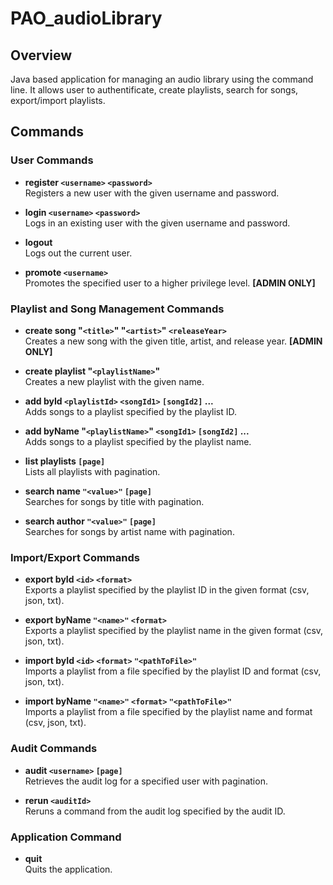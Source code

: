 # PAO_audioLibrary

## Overview
Java based application for managing an audio library using the command line. It allows user to authentificate, create playlists, search for songs, export/import playlists.

## Commands


### User Commands

- **register `<username>` `<password>`**  
  Registers a new user with the given username and password.
  
- **login `<username>` `<password>`**  
Logs in an existing user with the given username and password.

- **logout**  
Logs out the current user.

- **promote `<username>`**  
Promotes the specified user to a higher privilege level. **[ADMIN ONLY]**


### Playlist and Song Management Commands

- **create song "`<title>`" "`<artist>`" `<releaseYear>`**  
Creates a new song with the given title, artist, and release year. **[ADMIN ONLY]**

- **create playlist "`<playlistName>`"**  
Creates a new playlist with the given name.

- **add byId `<playlistId>` `<songId1>` `[songId2]` ...**  
Adds songs to a playlist specified by the playlist ID.

- **add byName "`<playlistName>`" `<songId1>` `[songId2]` ...**  
Adds songs to a playlist specified by the playlist name.

- **list playlists `[page]`**  
Lists all playlists with pagination.

- **search name `"<value>"` `[page]`**  
Searches for songs by title with pagination.

- **search author `"<value>"` `[page]`**  
Searches for songs by artist name with pagination.


### Import/Export Commands

- **export byId `<id>` `<format>`**  
Exports a playlist specified by the playlist ID in the given format (csv, json, txt).

- **export byName `"<name>"` `<format>`**  
Exports a playlist specified by the playlist name in the given format (csv, json, txt).

- **import byId `<id>` `<format>` `"<pathToFile>"`**  
Imports a playlist from a file specified by the playlist ID and format (csv, json, txt).

- **import byName `"<name>"` `<format>` `"<pathToFile>"`**  
Imports a playlist from a file specified by the playlist name and format (csv, json, txt).

### Audit Commands

- **audit `<username>` `[page]`**  
Retrieves the audit log for a specified user with pagination.

- **rerun `<auditId>`**  
Reruns a command from the audit log specified by the audit ID.


### Application Command

- **quit**  
Quits the application.
